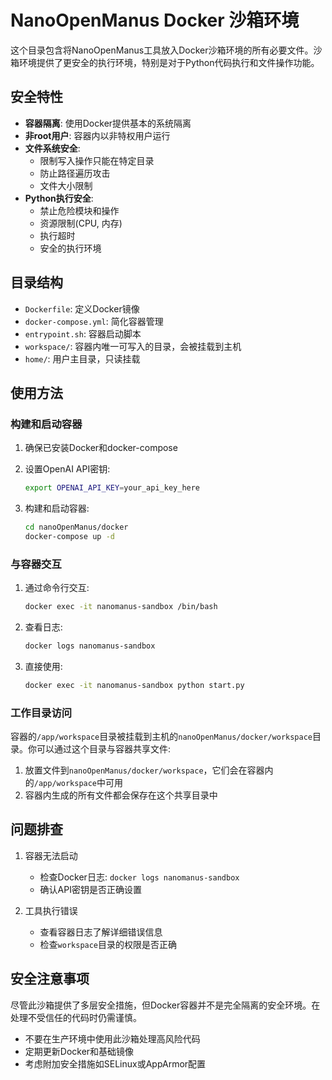 # NanoOpenManus Docker 沙箱环境

这个目录包含将NanoOpenManus工具放入Docker沙箱环境的所有必要文件。沙箱环境提供了更安全的执行环境，特别是对于Python代码执行和文件操作功能。

## 安全特性

- **容器隔离**: 使用Docker提供基本的系统隔离
- **非root用户**: 容器内以非特权用户运行
- **文件系统安全**: 
  - 限制写入操作只能在特定目录
  - 防止路径遍历攻击
  - 文件大小限制
- **Python执行安全**:
  - 禁止危险模块和操作
  - 资源限制(CPU, 内存)
  - 执行超时
  - 安全的执行环境

## 目录结构

- `Dockerfile`: 定义Docker镜像
- `docker-compose.yml`: 简化容器管理
- `entrypoint.sh`: 容器启动脚本
- `workspace/`: 容器内唯一可写入的目录，会被挂载到主机
- `home/`: 用户主目录，只读挂载

## 使用方法

### 构建和启动容器

1. 确保已安装Docker和docker-compose

2. 设置OpenAI API密钥:
   ```bash
   export OPENAI_API_KEY=your_api_key_here
   ```

3. 构建和启动容器:
   ```bash
   cd nanoOpenManus/docker
   docker-compose up -d
   ```

### 与容器交互

1. 通过命令行交互:
   ```bash
   docker exec -it nanomanus-sandbox /bin/bash
   ```

2. 查看日志:
   ```bash
   docker logs nanomanus-sandbox
   ```

3. 直接使用:
   ```bash
   docker exec -it nanomanus-sandbox python start.py
   ```

### 工作目录访问

容器的`/app/workspace`目录被挂载到主机的`nanoOpenManus/docker/workspace`目录。你可以通过这个目录与容器共享文件:

1. 放置文件到`nanoOpenManus/docker/workspace`，它们会在容器内的`/app/workspace`中可用
2. 容器内生成的所有文件都会保存在这个共享目录中

## 问题排查

1. 容器无法启动
   - 检查Docker日志: `docker logs nanomanus-sandbox`
   - 确认API密钥是否正确设置

2. 工具执行错误
   - 查看容器日志了解详细错误信息
   - 检查`workspace`目录的权限是否正确

## 安全注意事项

尽管此沙箱提供了多层安全措施，但Docker容器并不是完全隔离的安全环境。在处理不受信任的代码时仍需谨慎。

- 不要在生产环境中使用此沙箱处理高风险代码
- 定期更新Docker和基础镜像
- 考虑附加安全措施如SELinux或AppArmor配置 